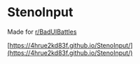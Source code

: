# StenoInput
 
Made for [r/BadUIBattles](https://www.reddit.com/r/badUIbattles/)

[https://4hrue2kd83f.github.io/StenoInput/](https://4hrue2kd83f.github.io/StenoInput/)
